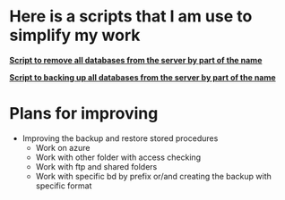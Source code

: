 # Here is a scripts that I am use to simplify my work 


**[Script to remove all databases from the server by part of the name](RemoveDBByNamePart/README.md)**

**[Script to backing up all databases from the server by part of the name](BeckupDBByNamePart/README.md)**

# Plans for improving
- Improving the backup and restore stored procedures
  - Work on azure
  - Work with other folder with access checking
  - Work with ftp and shared folders
  - Work with specific bd by prefix or/and creating the backup with specific format